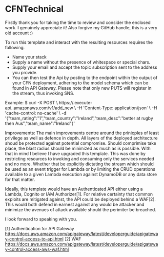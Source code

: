 # CFNTechnical

Firstly thank you for taking the time to review and consider the enclosed work. I genuinely appreciate it! Also forgive my GitHub handle, this is a very old account :) 

To run this template and interact with the resulting resources requires the following. 
* Name your stack
* Supply a name without the presence of whitespace or special chars. 
* Supply your email and accept the topic subscription sent to the address you provide. 
* You can then test the Api by posting to the endpoint within the output of your CFN deployment, adhering to the model schema which can be found in API Gateway. Please note that only new PUTS will register in the stream, thus invoking SNS. 

Example: 
$ curl -X POST \\
  https://<api-id>.execute-api.<aws-region>.amazonaws.com/v1/add_new \\
  -H 'Content-Type: application/json' \\
  -H 'cache-control: no-cache' \\
  -d '{"team_rating":"1","team_country":"Ireland","team_desc":"better at rugby then Aus","team_name":"Ireland"}'

Improvements: 
The main improvements centre around the prinicples of least privilege as well as defence in depth. All layers of the deployed architecture shoud be protected against potential compromise. Should comprimise take place, the blast radius should be minimized as much as is possible. With that in mind I believe I have upgraded this template. This was done by restricting resources to invoking and consuming only the services needed and no more. Whether that be explicitly dictating the stream which should be used as an event trigger for Lambda or by limiting the CRUD operations available to a given Lambda execution against DynamoDB or any data store for that matter. 

Ideally, this template would have an Authenticated API either using a Lambda, Cognito or IAM Authorizer[1]. For relative certainty that common exploits are mitigated against, the API could be deployed behind a WAF[2]. This would both defend in earnest against any would be attacker and minimize the avenues of attack available should the perimiter be breached. 

I look forward to speaking with you. 

[1] Authentication for API Gateway https://docs.aws.amazon.com/apigateway/latest/developerguide/apigateway-control-access-to-api.html
[2] WAF https://docs.aws.amazon.com/apigateway/latest/developerguide/apigateway-control-access-aws-waf.html

